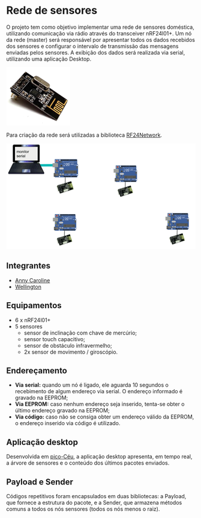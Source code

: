 # Rede de sensores

O projeto tem como objetivo implementar uma rede de sensores doméstica, utilizando comunicação via rádio através do transceiver nRF24l01+. Um nó da rede (master) será responsável por apresentar todos os dados recebidos dos sensores e configurar o intervalo de transmissão das mensagens enviadas pelos sensores. A exibição dos dados será realizada via serial, utilizando uma aplicação Desktop.

<img src="imgs/nRF24l01Plus.jpg" width="170"/> 

Para criação da rede será utilizadas a biblioteca [RF24Network](https://tmrh20.github.io/RF24Network/).

<img src="imgs/diagrama.gif"/>

## Integrantes
- [Anny Caroline](https://github.com/AnnyCaroline/)
- [Wellington](https://github.com/wellington34226)

## Equipamentos
- 6 x nRF24l01+
- 5 sensores
  - sensor de inclinação com chave de mercúrio;
  - sensor touch capacitivo;
  - sensor de obstáculo infravermelho;
  - 2x sensor de movimento / giroscópio.

## Endereçamento
- **Via serial:** quando um nó é ligado, ele aguarda 10 segundos o recebimento de algum endereço via serial. O endereço informado é gravado na EEPROM;
- **Via EEPROM:** caso nenhum endereço seja inserido, tenta-se obter o último endereço gravado na EEPROM;
- **Via código:** caso não se consiga obter um endereço válido da EEPROM, o endereço inserido via código é utilizado.

## Aplicação desktop
Desenvolvida em [pico-Céu](https://github.com/ceu-lang/pico-ceu), a aplicação desktop apresenta, em tempo real, a árvore de sensores e o conteúdo dos últimos pacotes enviados.

## Payload e Sender
Códigos repetitivos foram encapsulados em duas bibliotecas: a Payload, que fornece a estrutura do pacote, e a Sender, que armazena métodos comuns a todos os nós sensores (todos os nós menos o raiz).

